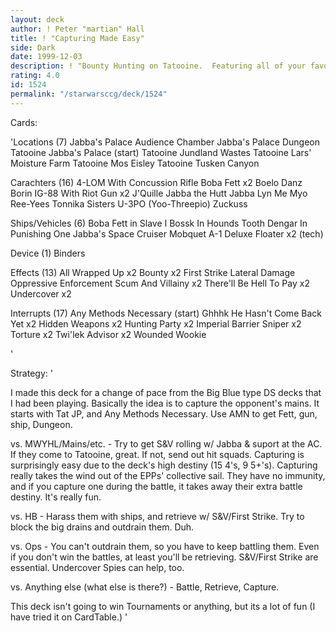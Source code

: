 ```yaml
---
layout: deck
author: ! Peter "martian" Hall
title: ! "Capturing Made Easy"
side: Dark
date: 1999-12-03
description: ! "Bounty Hunting on Tatooine.  Featuring all of your favorite bounty hunting tools, plus a few surprises."
rating: 4.0
id: 1524
permalink: "/starwarsccg/deck/1524"
---
```

Cards: 

'Locations (7)
Jabba's Palace Audience Chamber
Jabba's Palace Dungeon
Tatooine Jabba's Palace (start)
Tatooine Jundland Wastes
Tatooine Lars' Moisture Farm
Tatooine Mos Eisley
Tatooine Tusken Canyon

Carachters (16)
4-LOM With Concussion Rifle
Boba Fett  x2
Boelo
Danz Borin
IG-88 With Riot Gun  x2
J'Quille
Jabba the Hutt
Jabba
Lyn Me
Myo
Ree-Yees
Tonnika Sisters
U-3PO (Yoo-Threepio)
Zuckuss

Ships/Vehicles (6)
Boba Fett in Slave I
Bossk In Hounds Tooth
Dengar In Punishing One
Jabba's Space Cruiser
Mobquet A-1 Deluxe Floater  x2 (tech)

Device (1)
Binders

Effects (13)
All Wrapped Up	x2
Bounty	x2
First Strike
Lateral Damage
Oppressive Enforcement
Scum And Villainy  x2
There'll Be Hell To Pay  x2
Undercover  x2


Interrupts (17)
Any Methods Necessary (start)
Ghhhk
He Hasn't Come Back Yet  x2
Hidden Weapons	x2
Hunting Party  x2
Imperial Barrier
Sniper	x2
Torture  x2
Twi'lek Advisor  x2
Wounded Wookie






'

Strategy: '

I made this deck for a change of pace from the Big Blue type DS decks that I had been playing.  Basically the idea is to capture the opponent's mains.  It starts with Tat JP, and Any Methods Necessary.  Use AMN to get Fett, gun, ship, Dungeon.

vs. MWYHL/Mains/etc. -	Try to get S&V rolling w/ Jabba & suport at the AC.  If they come to Tatooine, great.  If not, send out hit squads.  Capturing is surprisingly easy due to the deck's high destiny (15 4's, 9 5+'s).  Capturing really takes the wind out of the EPPs' collective sail.  They have no immunity, and if you capture one during the battle, it takes away their extra battle destiny.  It's really fun.

vs. HB - Harass them with ships, and retrieve w/ S&V/First Strike.	Try to block the big drains and outdrain them.	Duh.

vs. Ops - You can't outdrain them, so you have to keep battling them.	Even if you don't win the battles, at least you'll be retrieving.  S&V/First Strike are essential.  Undercover Spies can help, too.

vs. Anything else (what else is there?) - Battle, Retrieve, Capture.

This deck isn't going to win Tournaments or anything, but its a lot of fun (I have tried it on CardTable.)
'
